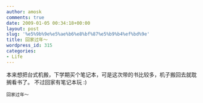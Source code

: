 ```yaml
---
author: amosk
comments: true
date: 2009-01-05 00:34:18+00:00
layout: post
slug: '%e5%9b%9e%e5%ae%b6%e8%bf%87%e5%b9%b4%ef%bd%9e'
title: 回家过年～
wordpress_id: 315
categories:
- Life
---
```


本来想把台式机搬，下学期买个笔记本，可是这次带的书比较多，机子搬回去就耽搁看书了。
    不过回家有笔记本玩 :)
    
    回家过年～
